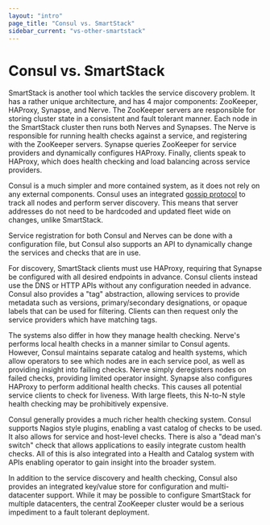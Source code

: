```yaml
---
layout: "intro"
page_title: "Consul vs. SmartStack"
sidebar_current: "vs-other-smartstack"
---
```


# Consul vs. SmartStack

SmartStack is another tool which tackles the service discovery problem.
It has a rather unique architecture, and has 4 major components: ZooKeeper,
HAProxy, Synapse, and Nerve. The ZooKeeper servers are responsible for storing cluster
state in a consistent and fault tolerant manner. Each node in the SmartStack
cluster then runs both Nerves and Synapses. The Nerve is responsible for running
health checks against a service, and registering with the ZooKeeper servers.
Synapse queries ZooKeeper for service providers and dynamically configures
HAProxy. Finally, clients speak to HAProxy, which does health checking and
load balancing across service providers.

Consul is a much simpler and more contained system, as it does not rely on any external
components. Consul uses an integrated [gossip protocol](/docs/internals/gossip.html)
to track all nodes and perform server discovery. This means that server addresses
do not need to be hardcoded and updated fleet wide on changes, unlike SmartStack.

Service registration for both Consul and Nerves can be done with a configuration file,
but Consul also supports an API to dynamically change the services and checks that are in use.

For discovery, SmartStack clients must use HAProxy, requiring that Synapse be
configured with all desired endpoints in advance. Consul clients instead
use the DNS or HTTP APIs without any configuration needed in advance. Consul
also provides a "tag" abstraction, allowing services to provide metadata such
as versions, primary/secondary designations, or opaque labels that can be used for
filtering. Clients can then request only the service providers which have
matching tags.

The systems also differ in how they manage health checking.
Nerve's performs local health checks in a manner similar to Consul agents.
However, Consul maintains separate catalog and health systems, which allow
operators to see which nodes are in each service pool, as well as providing
insight into failing checks. Nerve simply deregisters nodes on failed checks,
providing limited operator insight. Synapse also configures HAProxy to perform
additional health checks. This causes all potential service clients to check for
liveness. With large fleets, this N-to-N style health checking may be prohibitively
expensive.

Consul generally provides a much richer health checking system. Consul supports
Nagios style plugins, enabling a vast catalog of checks to be used. It also
allows for service and host-level checks. There is also a "dead man's switch"
check that allows applications to easily integrate custom health checks. All of this
is also integrated into a Health and Catalog system with APIs enabling operator
to gain insight into the broader system.

In addition to the service discovery and health checking, Consul also provides
an integrated key/value store for configuration and multi-datacenter support.
While it may be possible to configure SmartStack for multiple datacenters,
the central ZooKeeper cluster would be a serious impediment to a fault tolerant
deployment.

